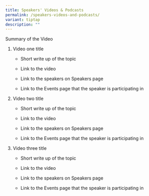 ```yaml
---
title: Speakers' Videos & Podcasts
permalink: /speakers-videos-and-podcasts/
variant: tiptap
description: ""
---
```

<p>Summary of the Video</p><p></p><ol data-tight="true" class="tight"><li><p>Video one title</p><ul data-tight="true" class="tight"><li><p>Short write up of the topic</p></li><li><p>Link to the video</p></li><li><p>Link to the speakers on Speakers page</p></li><li><p>Link to the Events page that the speaker is participating in</p><p></p></li></ul></li><li><p>Video two title</p><ul data-tight="true" class="tight"><li><p>Short write up of the topic</p></li><li><p>Link to the video</p></li><li><p>Link to the speakers on Speakers page</p></li><li><p>Link to the Events page that the speaker is participating in</p><p></p></li></ul></li><li><p>Video three title</p><ul data-tight="true" class="tight"><li><p>Short write up of the topic</p></li><li><p>Link to the video</p></li><li><p>Link to the speakers on Speakers page</p></li><li><p>Link to the Events page that the speaker is participating in</p></li></ul></li></ol><p></p>